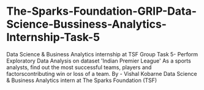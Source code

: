 # The-Sparks-Foundation-GRIP-Data-Science-Bussiness-Analytics-Internship-Task-5
Data Science &amp; Business Analytics internship at TSF Group  Task 5- Perform Exploratory Data Analysis on dataset 'Indian Premier League'  As a sports analysts, find out the most successful teams, players and factorscontributing win or loss of a team.  By - Vishal Kobarne Data Science &amp; Business Analytics intern at The Sparks Foundation (TSF)

